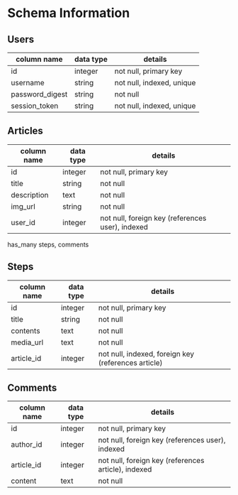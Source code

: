 # Schema Information

## Users
column name     | data type | details
----------------|-----------|-----------------------
id              | integer   | not null, primary key
username        | string    | not null, indexed, unique
password_digest | string    | not null
session_token   | string    | not null, indexed, unique

## Articles
column name  | data type | details
-------------|-----------|-----------------------
id           | integer   | not null, primary key
title        | string    | not null
description  | text      | not null
img_url      | string    | not null
user_id      | integer   | not null, foreign key (references user), indexed

has_many steps, comments

## Steps
column name  | data type | details
-------------|-----------|-----------------------
id           | integer   | not null, primary key
title        | string    | not null
contents     | text      | not null
media_url    | text      | not null
article_id   | integer   | not null, indexed, foreign key (references article)

## Comments

column name  | data type | details
-------------|-----------|-----------------------
id           | integer   | not null, primary key
author_id    | integer   | not null, foreign key (references user), indexed
article_id   | integer   | not null, foreign key (references article), indexed
content      | text      | not null
